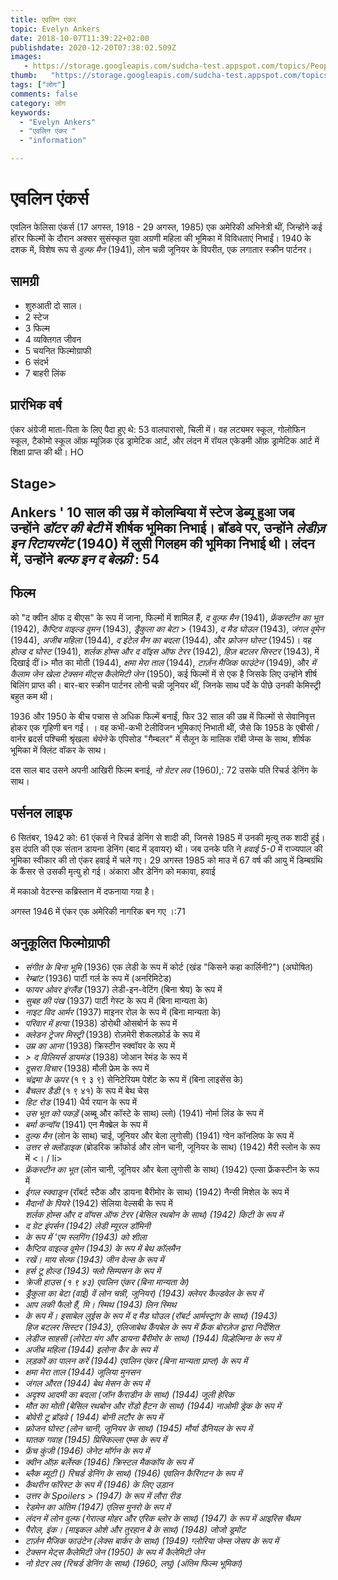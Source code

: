 ```yaml
---
title: एवलिन एंकर 
topic: Evelyn Ankers
date: 2018-10-07T11:39:22+02:00
publishdate: 2020-12-20T07:38:02.509Z
images: 
   - https://storage.googleapis.com/sudcha-test.appspot.com/topics/People/evelyn_ankers/1.jpeg
thumb:   "https://storage.googleapis.com/sudcha-test.appspot.com/topics/People/evelyn_ankers/thumb.jpeg"
tags: ["लोग"]
comments: false
category: लोग
keywords: 
  - "Evelyn Ankers"
  - "एवलिन एंकर "
  - "information"

---
```

<h1> एवलिन एंकर्स </h1> <p> एवलिन फेलिसा एंकर्स (17 अगस्त, 1918 - 29 अगस्त, 1985) एक अमेरिकी अभिनेत्री थीं, जिन्होंने कई हॉरर फिल्मों के दौरान अक्सर सुसंस्कृत युवा अग्रणी महिला की भूमिका में विविधताएं निभाईं। 1940 के दशक में, विशेष रूप से <i> वुल्फ मैन </i> (1941), लोन चन्नी जूनियर के विपरीत, एक लगातार स्क्रीन पार्टनर। </p> <h2> सामग्री </h2> <ul> <li> शुरुआती दो साल। </li> <li> 2 स्टेज </li> <li> 3 फिल्म </li> <li> 4 व्यक्तिगत जीवन </li> <li> 5 चयनित फिल्मोग्राफी </li> <li> 6 संदर्भ </li > <li> 7 बाहरी लिंक </li> </ul> <h2> प्रारंभिक वर्ष </h2> <p> एंकर अंग्रेजी माता-पिता के लिए पैदा हुए थे: 53 वालपारासो, चिली में। वह लट्यमर स्कूल, गोलोफिन स्कूल, टैकोमो स्कूल ऑफ़ म्यूज़िक एंड ड्रामेटिक आर्ट, और लंदन में रॉयल एकेडमी ऑफ़ ड्रामेटिक आर्ट में शिक्षा प्राप्त की थी। HO</p><h2>Stage</3/>><p>Ankers ' 10 साल की उम्र में कोलम्बिया में स्टेज डेब्यू हुआ जब उन्होंने <i> डॉटर की बेटी </i> में शीर्षक भूमिका निभाई। ब्रॉडवे पर, उन्होंने <i> लेडीज़ इन रिटायरमेंट </i> (1940) में लुसी गिलहम की भूमिका निभाई थी। लंदन में, उन्होंने <i> बल्फ इन द बेल्फ़्री </i>: 54 </p> <h2> फिल्म </h2> <p> को "द क्वीन ऑफ द बीएस" के रूप में जाना, फिल्मों में शामिल हैं, <i > द वुल्फ मैन </i> (1941), <i> फ्रेंकस्टीन का भूत </i> (1942), <i> कैप्टिव वाइल्ड वुमन </i> (1943), <i> ड्रैकुला का बेटा </i> > (1943), <i> द मैड घोउल </i> (1943), <i> जंगल वूमेन </i> (1944), <i> अजीब महिला </i> (1944), <i> द इंटेल मैन का बदला </i> (1944), और <i> फ्रोजन घोस्ट </i> (1945)। वह <i> होल्ड द घोस्ट </i> (1941), <i> शर्लक होम्स और द वॉइस ऑफ टेरर </i> (1942), <i> हिज़ बटलर सिस्टर </i> (1943), में दिखाई दीं i> मौत का मोती </i> (1944), <i> क्षमा मेरा ताल </i> (1944), <i> टार्ज़न मैजिक फाउंटेन </i> (1949), और <i> में कैलाम जेन खेला टेक्सन मीट्स कैलेमिटी जेन </i> (1950), कई फिल्मों में से एक है जिसके लिए उन्होंने शीर्ष बिलिंग प्राप्त की। बार-बार स्क्रीन पार्टनर लोनी चन्नी जूनियर थीं, जिनके साथ पर्दे के पीछे उनकी केमिस्ट्री बहुत कम थी। </p> <p> 1936 और 1950 के बीच पचास से अधिक फिल्में बनाईं, फिर 32 साल की उम्र में फिल्मों से सेवानिवृत्त होकर एक गृहिणी बन गईं। । वह कभी-कभी टेलीविजन भूमिकाएं निभाती थीं, जैसे कि 1958 के एबीसी / वार्नर ब्रदर्स पश्चिमी श्रृंखला <i> चेयेने </i> के एपिसोड "गैम्बलर" में सैलून के मालिक रॉबी जेम्स के साथ, शीर्षक भूमिका में क्लिंट वॉकर के साथ। <p> दस साल बाद उसने अपनी आखिरी फिल्म बनाई, <i> नो ग्रेटर लव </i> (1960),: 72 उसके पति रिचर्ड डेनिंग के साथ। </p> <h2> पर्सनल लाइफ </h2> <p> 6 सितंबर, 1942 को: 61 एंकर्स ने रिचर्ड डेनिंग से शादी की, जिनसे 1985 में उनकी मृत्यु तक शादी हुई। इस दंपति की एक संतान डायना डेनिंग (बाद में ड्वायर) थी। जब उनके पति ने <i> हवाई 5-0 </i> में राज्यपाल की भूमिका स्वीकार की तो एंकर हवाई में चले गए। 29 अगस्त 1985 को माउ में 67 वर्ष की आयु में डिम्बग्रंथि के कैंसर से उसकी मृत्यु हो गई। अंकारा और डेनिंग को मकावा, हवाई </p> में मकाओ वेटरन्स कब्रिस्तान में दफनाया गया है। <p> अगस्त 1946 में एंकर एक अमेरिकी नागरिक बन गए ।:71</p><h2> अनुकूलित फिल्मोग्राफी </h2> <ul> <li> <i> संगीत के बिना भूमि </i> (1936) एक लेडी के रूप में कोर्ट (खंड "किसने कहा कार्लिनी?") (अघोषित) </li> <li> <i> रेम्ब्रांट </i> (1936) पार्टी गर्ल के रूप में (अनरिमिटेड) </li> <li> <i> फायर ओवर इंग्लैंड </i> (1937) लेडी-इन-वेटिंग (बिना श्रेय) के रूप में </li> <li> <i> सुबह की पंख </i> (1937) पार्टी गेस्ट के रूप में (बिना मान्यता के) </li> <li > <i> नाइट विद आर्मर </i> (1937) माइनर रोल के रूप में (बिना मान्यता के) </li> <li> <i> परिवार में हत्या </i> (1938) डोरोथी ओसबोर्न के रूप में </li> <li > <i> क्लेडन ट्रेजर मिस्ट्री </i> (1938) रोज़मेरी शेकलफ़ोर्ड के रूप में </li> <li> <i> उम्र का आना </i> (1938) क्रिस्टीन स्क्वॉयर के रूप में </li> <li> <i> > द विलियर्स डायमंड </i> (1938) जोआन रेमंड के रूप में </li> <li> <i> दूसरा विचार </i> (1938) मौली फ्रेम के रूप में </li> <li> <i> चंद्रमा के ऊपर </i> (१ ९ ३ ९) सेनिटेरियम पेशेंट के रूप में (बिना लाइसेंस के) </li> <li> <i> बैचलर डैडी </i> (१ ९ ४१) के रूप में बेथ चेस </li> <li> <i> हिट रोड </i > (1941) धैर्य रयान के रूप में </li> <li> <i> उस भूत को पकड़ें </i> (अब्बू और कॉस्टे के साथ) ल्लो) (1941) नोर्मा लिंड के रूप में </li> <li> <i> बर्मा कन्वॉय </i> (1941) एन मैक्ब्रेल के रूप में </li> <li> <i> वुल्फ मैन </i> (लोन के साथ) चाई, जूनियर और बेला लुगोसी) (1941) ग्वेन कॉनलिफ के रूप में </li> <li> <i> उत्तर से क्लोंडाइक </i> (ब्रोडरिक क्रॉफोर्ड और लोन चानी, जूनियर के साथ) (1942) मैरी स्लोन के रूप में <। / li> <li> <i> फ्रेंकस्टीन का भूत </i> (लोन चानी, जूनियर और बेला लुगोसी के साथ) (1942) एल्सा फ्रेंकस्टीन के रूप में </li> <li> <i> ईगल स्क्वाड्रन </i> (रॉबर्ट स्टैक और डायना बैरीमोर के साथ) (1942) नैन्सी मिशेल के रूप में </li> <li> <i> मैदानों के पियरे </i> (1942) सेलिया वेल्सबी के रूप में </li> <i> <i> शर्लक होम्स और द वॉयस ऑफ टेरर </i> (बेसिल रथबोन के साथ) (1942) किटी के रूप में </li> <li> <i> द ग्रेट इंपर्सन </i> (1942) लेडी म्यूरल डॉमिनी </li> <li> के रूप में <i> 'एम स्लगिंग </i> (1943) को शीला </li> <li> <i> कैप्टिव वाइल्ड वूमेन </i> (1943) के रूप में बेथ कॉलमैन </li> <li> <i> रखें। माय सेल्फ </i> (1943) जीन वेल्स के रूप में </li> <li> <i> हर्स टू होल्ड </i> (1943) फ्लो सिम्पसन के रूप में </li> <li> <i> क्रेजी हाउस </i > (१ ९ ४३) एवलिन एंकर (बिना मान्यता के) </li> <li> <i> ड्रैकुला का बेटा </i> (वाई) वें लोन चन्नी, जूनियर) (1943) क्लेयर कैल्डवेल के रूप में </li> <li> <i> आप लकी फैलो हैं, मि। स्मिथ </i> (1943) लिन स्मिथ </li> <li> के रूप में। इसाबेल लुईस के रूप में <i> द मैड घोउल </i> (रॉबर्ट आर्मस्ट्रांग के साथ) (1943) </li> <i> हिज बटलर सिस्टर </i> (1943), एलिजाबेथ कैंपबेल के रूप में फ्रैंक बोरज़ेज द्वारा निर्देशित </ली> <li> <i> लेडीज साहसी </i> (लोरेटा यंग और डायना बैरीमोर के साथ) (1944) विल्हेल्मिना के रूप में </li> <li> <i> अजीब महिला </i> (1944) इलोना कैर के रूप में </li> <li> <i> लड़कों का पालन करें </i> (1944) एवलिन एंकर (बिना मान्यता प्राप्त) के रूप में </li> <li> <i> क्षमा मेरा ताल </i> (1944) जूलिया मुनसन </ली> <li> <i> जंगल औरत </i> (1944) बेथ मेसन के रूप में </li> <li> <i> अदृश्य आदमी का बदला </i> (जॉन कैराडीन के साथ) (1944) जूली हेरिक </li> <li> <i> मौत का मोती </i> (बेसिल रथबोन और रोंडो हैटन के साथ) (1944) नाओमी ड्रेक के रूप में </li> <li> <i> बोवेरी टू ब्रॉडवे </i> ( 1944) बोनी लटौर के रूप में </li> <li> <i> फ्रोजन घोस्ट </i> (लोन चानी, जूनियर के साथ) (1945) मौर्या डैनियल के रूप में </li> <li> <i> घातक गवाह </i> (1945) प्रिस्किल्ला एम्स के रूप में </li> <li> <i> फ्रेंच कुंजी </i> (1946) जेनेट मॉर्गन के रूप में </li> <li> <i> क्वीन ऑफ़ बर्लेस्क </i> (1946) क्रिस्टल मैककॉय के रूप में </li> <li> <i> ब्लैक ब्यूटी </i> () रिचर्ड डेनिंग के साथ) (1946) एवलिन कैरिंगटन के रूप में </li> <li> <i> कैथरीन फॉरेस्ट के रूप में </i> (1946) के लिए उड़ान </li> <li> <i> उत्तर के Spoilers </i> > (1947) के रूप में लौरा रीड </li> <li> <i> रेडमेन का अंतिम </i> (1947) एलिस मुनरो के रूप में </li> <li> <i> लंदन में लोन वुल्फ </i> (गेराल्ड मोहर और एरिक ब्लोर के साथ) (1947) के रूप में आइरिस चैथम </li> <li> <i> पैरोल, इंक। </i> (माइकल ओशे और तुरहान बे के साथ) (1948) जोजो डूमोंट </i। ली> <li> <i> टार्ज़न मैजिक फाउंटेन </i> (लेक्स बार्कर के साथ) (1949) ग्लोरिया जेम्स जेसप के रूप में </li> <li> <i> टेक्सन मेट्स कैलेमिटी जेन </> (1950) के रूप में कैलेमिटी जेन </li> <li> <i> नो ग्रेटर लव </i> (रिचर्ड डेनिंग के साथ) (1960, लघु) (अंतिम फिल्म भूमिका) </li> </ul> 